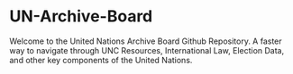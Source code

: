 # UN-Archive-Board

Welcome to the United Nations Archive Board Github Repository. A faster way to navigate through UNC Resources, International Law, Election Data, and other key components of the United Nations.
